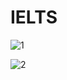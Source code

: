 # IELTS

![1](https://github.com/user-attachments/assets/b54f1056-cc94-4ea3-976e-9e2a81725894)

![2](https://github.com/user-attachments/assets/4ee9f0cd-2df2-4c39-870c-156d2a9c9ea2)
